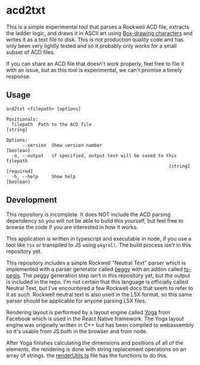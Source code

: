 # acd2txt

This is a simple experimental tool that parses a Rockwell ACD file, extracts the ladder logic, and draws it in ASCII art using [Box-drawing characters](https://en.wikipedia.org/wiki/Box-drawing_characters) and writes it as a text file to disk. This is not production quality code and has only been very lightly tested and so it probably only works for a small subset of ACD files.

If you can share an ACD file that doesn't work properly, feel free to file it with an issue, but as this tool is experimental, we can't promise a timely response.

## Usage

```
acd2txt <filepath> [options]

Positionals:
  filepath  Path to the ACD file                                        [string]

Options:
      --version  Show version number                                   [boolean]
  -o, --output   if specified, output text will be saved to this filepath
                                                             [string] [required]
  -h, --help     Show help                                             [boolean]
```

## Development

This repository is incomplete. It does NOT include the ACD parsing dependency so you will not be able to build this yourself, but feel free to browse the code if you are interested in how it works.

This application is written in typescript and executable in node, if you use a tool like `tsx` or transpiled to JS using `pkgroll`. The build process isn't in this repository yet.

This repository includes a simple Rockwell "Neutral Text" parser which is implemented with a parser generator called [peggy](https://peggyjs.org) with an addon called [ts-pegjs](https://github.com/metadevpro/ts-pegjs). The peggy generation step isn't in this repository yet, but the output is included in the repo. I'm not certain that this language is officially called Neutral Text, but I've encountered a few Rockwell docs that seem to refer to it as such. Rockwell neutral text is also used in the L5X format, so this same parser should be applicable for anyone parsing L5X files.

Rendering layout is performed by a layout engine called [Yoga](https://www.yogalayout.dev/) from Facebook which is used in the React Native framework. The Yoga layout engine was originally written in C++ but has been compiled to webassembly so it's usable from JS both in the browser and from node.

After Yoga finishes calculating the dimensions and positions of all of the elements, the rendering is done with string replacement operations on an array of strings. the [renderUtils.ts](src/renderUtils.ts) file has the functions to do this.